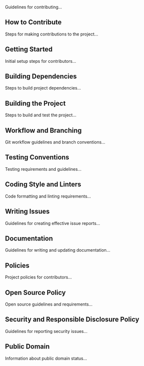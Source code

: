 Guidelines for contributing...

## How to Contribute
Steps for making contributions to the project...

## Getting Started
Initial setup steps for contributors...

## Building Dependencies
Steps to build project dependencies...

## Building the Project
Steps to build and test the project...

## Workflow and Branching
Git workflow guidelines and branch conventions...

## Testing Conventions
Testing requirements and guidelines...

## Coding Style and Linters
Code formatting and linting requirements...

## Writing Issues
Guidelines for creating effective issue reports...

## Documentation
Guidelines for writing and updating documentation...

## Policies
Project policies for contributors...

## Open Source Policy
Open source guidelines and requirements...

## Security and Responsible Disclosure Policy
Guidelines for reporting security issues...

## Public Domain
Information about public domain status...